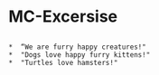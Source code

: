 # MC-Excersise

##

    *  “We are furry happy creatures!"
    *  "Dogs love happy furry kittens!"
    *  "Turtles love hamsters!"